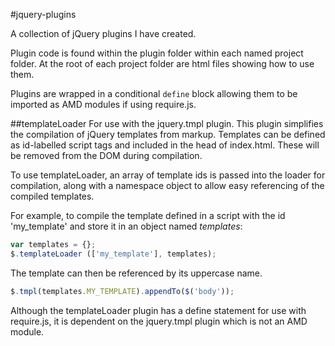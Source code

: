 #jquery-plugins

A collection of jQuery plugins I have created.

Plugin code is found within the plugin folder within each named project folder. At the root of each project folder are html files showing how to use them.

Plugins are wrapped in a conditional ```define``` block allowing them to be imported as AMD modules if using require.js. 

##templateLoader
For use with the jquery.tmpl plugin.
This plugin simplifies the compilation of jQuery templates from markup. Templates can be defined as id-labelled script tags and included in the head of index.html. These will be removed from the DOM during compilation. 

To use templateLoader, an array of template ids is passed into the loader for compilation, along with a namespace object to allow easy referencing of the compiled templates.

For example, to compile the template defined in a script with the id 'my_template' and store it in an object named *templates*:

```javascript
var templates = {};
$.templateLoader (['my_template'], templates);
```

The template can then be referenced by its uppercase name.

```javascript
$.tmpl(templates.MY_TEMPLATE).appendTo($('body'));
```

Although the templateLoader plugin has a define statement for use with require.js, it is dependent on the jquery.tmpl plugin which is not an AMD module.
